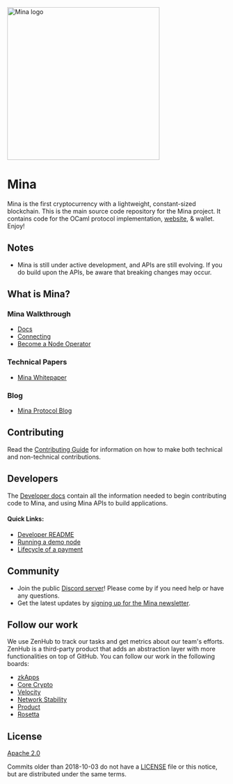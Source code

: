 <a href="https://minaprotocol.com">
  <img src="https://github.com/MinaProtocol/docs/blob/main/public/static/img/svg/mina-wordmark-redviolet.svg?raw=true&sanitize=true" width="350" alt="Mina logo">
</a>

# Mina

Mina is the first cryptocurrency with a lightweight, constant-sized blockchain. This is the main source code repository for the Mina project. It contains code for the OCaml protocol implementation, [website](https://minaprotocol.com), & wallet. Enjoy!

## Notes

- Mina is still under active development, and APIs are still evolving. If you do build upon the APIs, be aware that breaking changes may occur.

## What is Mina?

### Mina Walkthrough

- [Docs](https://minaprotocol.com/docs/)
- [Connecting](https://docs.minaprotocol.com/en/node-operators/connecting)
- [Become a Node Operator](https://docs.minaprotocol.com/en/node-operators/getting-started)

### Technical Papers

- [Mina Whitepaper](https://eprint.iacr.org/2020/352.pdf)

### Blog

- [Mina Protocol Blog](https://minaprotocol.com/blog.html)

## Contributing

Read the [Contributing Guide](https://docs.minaprotocol.com/en/node-developers/contributing) for information on how to make both technical and non-technical contributions.

## Developers

The [Developer docs](https://docs.minaprotocol.com/en/developers) contain all the information needed to begin contributing code to Mina, and using Mina APIs to build applications.

#### Quick Links:

- [Developer README](README-dev.md)
- [Running a demo node](docs/demo.md)
- [Lifecycle of a payment](https://docs.minaprotocol.com/en/about-mina/lifecycle-payment)

## Community

- Join the public [Discord server](https://bit.ly/MinaDiscord)! Please come by if you need help or have any questions.
- Get the latest updates by [signing up for the Mina newsletter](https://docs.google.com/forms/d/e/1FAIpQLSdChigoRhyZqg1RbaA6ODiqJ4q42cPpNbSH-koxXHjLwDeqDw/viewform?usp=pp_url&entry.2026041782=I+just+want+to+learn+more!).

## Follow our work

We use ZenHub to track our tasks and get metrics about our team's efforts. ZenHub is a third-party product that adds an abstraction layer with more functionalities on top of GitHub. You can follow our work in the following boards:

- [zkApps](https://app.zenhub.com/workspaces/unified-zkapp-6244b2acba5b64001dfe6ba6/board)
- [Core Crypto](https://app.zenhub.com/workspaces/core-crypto-621fcb82b7d49700156fd060/board)
- [Velocity](https://app.zenhub.com/workspaces/velocity-62264fddc441a100183f7f86/board)
- [Network Stability](https://app.zenhub.com/workspaces/network-stability-6205823c982b610013c514cd/board)
- [Product](https://app.zenhub.com/workspaces/o1-product-61fc1ed4aeb5be00144a555c/board)
- [Rosetta](https://app.zenhub.com/workspaces/rosetta-62546aa5cb3db30019d602c5/board)

## License

[Apache 2.0](LICENSE)

Commits older than 2018-10-03 do not have a [LICENSE](LICENSE) file or this notice, but are distributed under the same terms.
